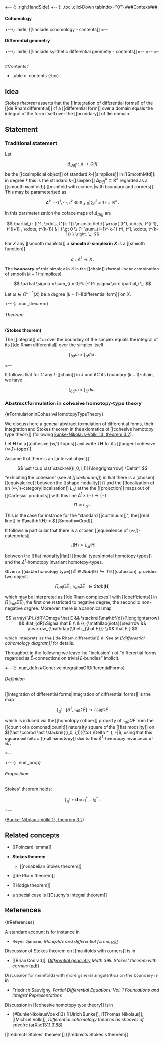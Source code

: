 
+-- {: .rightHandSide}
+-- {: .toc .clickDown tabindex="0"}
###Context###
#### Cohomology
+--{: .hide}
[[!include cohomology - contents]]
=--
#### Differential geometry
+--{: .hide}
[[!include synthetic differential geometry - contents]]
=--
=--
=--

#Contents#
* table of contents
{:toc}

## Idea

_Stokes theorem_ asserts that the [[integration of differential forms]] of the [[de Rham differential]] of a [[differential form]] over a domain equals the integral of the form itself over the [[boundary]] of the domain.

## Statement

### Traditional statement

Let 

$$
  \Delta_{Diff} : \Delta \to Diff
$$

be the [[cosimplicial object]] of standard $k$-[[simplices]] in [[SmoothMfd]]: in degree $k$ this is the standard $k$-[[simplex]] $\Delta^k_{Diff} \subset \mathbb{R}^k$ regarded as a [[smooth manifold]] [[manifold with corners|with boundary and corners]]. This may be parameterized as

$$
  \Delta^k = \{ t^1, \cdots, t^k \in \mathbb{R}_{\geq 0} | \sum_i t^i \leq 1\}
  \subset \mathbb{R}^k
  \,.
$$

In this parameterization the coface maps of $\Delta_{Diff}$ are 

$$
  \partial_i : (t^1, \cdots, t^{k-1}) \mapsto
  \left\{
    \array{
       (t^1, \cdots, t^{i-1}, t^{i+1} , \cdots, t^{k-1}) & | i \gt 0
       \\
       (1- \sum_{i=1}^{k-1} t^i, t^1, \cdots, t^{k-1})
    }
  \right.
  \,.
$$

For $X$ any [[smooth manifold]] a **smooth $k$-simplex in $X$** is a [[smooth function]]

$$
  \sigma : \Delta^k \to X
  \,.
$$

The **boundary** of this simplex in $X$ is the [[chain]] (formal linear combination of smooth $(k-1)$-simplices)

$$
  \partial \sigma = \sum_{i = 0}^k (-1)^i \sigma \circ \partial_i
  \,.
$$


Let $\omega \in \Omega^{k-1}(X)$ be a degree $(k-1)$-[[differential form]] on $X$.

+-- {: .num_theorem}
###### Theorem
**(Stokes theorem)**

The [[integral]] of $\omega$ over the boundary of the simplex equals the integral of its [[de Rham differential]] over the simplex itself

$$
  \int_{\partial \sigma} \omega = \int_\sigma d \omega
  \,.
$$

=--

It follows that for $C$ any $k$-[[chain]] in $X$ and $\partial C$ its boundary $(k-1)$-chain, we have

$$
  \int_{\partial C} \omega = \int_{C} d \omega
  \,.
$$

### Abstract formulation in cohesive homotopy-type theory
 {#FormulationInCohesiveHomotopyTypeTheory}

We discuss here a general abstract formulation of differential forms, their integration and Stokes theorem in the axiomatics of [[cohesive homotopy type theory]] (following [Bunke-Nikolaus-V&#246;lkl 13, theorem 3.2](#BunkeNikolausVoelkl13)).


Let $\mathbf{H}$ be a [[cohesive (∞,1)-topos]] and write $T \mathbf{H}$ for its [[tangent cohesive (∞,1)-topos]].

Assume that there is an [[interval object]] 

$$
  \ast \cup \ast \stackrel{(i_0, i_1)}{\longrightarrow}  \Delta^1
$$ 

"exhibiting the cohesion" (see at _[[continuum]]_) in that there is a (chosen) [[equivalence]] between the [[shape modality]] $\Pi$ and the [[localization of an (∞,1)-category|localization]] $L_{\Delta^1}$ at the the [[projection]] maps out of [[Cartesian products]] with this line $\Delta^1\times (-) \to (-)$

$$
  \Pi \simeq L_{\Delta^1}
  \,.
$$ 

This is the case for instance for the "standard [[continuum]]", the [[real line]] in $\mathbf{H} = $ [[Smooth∞Grpd]].

It follows in particular that there is a chosen [[equivalence of (∞,1)-categories]] 

$$
  \flat(\mathbf{H})\simeq L_{\Delta^1}\mathbf{H}
$$

between the [[flat modality|flat]] [[modal types|modal homotopy-types]] and the $\Delta^1$-homotopy invariant homotopy-types.

Given a [[stable homotopy type]] $\hat E \in Stab(\mathbf{H})\hookrightarrow T \mathbf{H}$ [[cohesion]] provides two objects 

$$
  \Pi_{dR} \Omega \hat E \,,\;\;  \flat_{dR}\Sigma \hat E
  \;\;
  \in Stab(\mathbf{H})
$$

which may be interpreted as [[de Rham complexes]] with [[coefficients]] in $\Pi(\flat_{dR} \Sigma \hat E)$, the first one restricted to negative degree, the second to non-negative degree. Moreover, there is a canonical map

$$
  \array{
    \Pi_{dR}\Omega \hat E && \stackrel{\mathbf{d}}{\longrightarrow} && \flat_{dR}\Sigma \hat E
    \\
    & {}_{\mathllap{\iota}}\searrow && \nearrow_{\mathrlap{\theta_{\hat E}}}
    \\
    && 
    \hat E
  }
$$

which interprets as the [[de Rham differential]] $\mathbf{d}$. See at _[[differential cohomology diagram]]_ for details. 

Throughout in the following we leave the "inclusion" $\iota$ of "differential forms regarded as $\hat E$-connections on trivial $E$-bundles" implicit.

+-- {: .num_defn #CohesiveIntegrationOfDifferentialForms}
###### Definition

[[integration of differential forms|Integration of differential forms]] is the map

$$
  \int_{\Delta^1} \;\colon\;  [\Delta^1, \flat_{dR}\Sigma \hat E] \longrightarrow \Pi_{dR}\Omega \hat E
$$

which is induced via the [[homotopy cofiber]] property of $\flat_{dR}\Omega \hat E$ from the [[counit of a comonad|counit]] naturality square of the [[flat modality]] on $[(\ast \coprod \ast \stackrel{(i_0, i_1)}{\to} \Delta ^1 ), -]$, using that this square exhibits a [[null homotopy]] due to the $\Delta^1$-homotopy invariance of $\flat \hat E$.

=--

+-- {: .num_prop}
###### Proposition

Stokes' theorem holds:

$$
  \int_{\Delta^1} \circ \mathbf{d} 
  \;\simeq\; 
  i_1^\ast - i_0^\ast
  \,.
$$

=--

([Bunke-Nikolaus-V&#246;lkl 13, theorem 3.2](#BunkeNikolausVoelkl13))



## Related concepts

* [[Poincaré lemma]]

* **Stokes theorem**

  * [[nonabelian Stokes theorem]]

* [[de Rham theorem]]

* [[Hodge theorem]]

* a special case is [[Cauchy's integral theorem]]

## References
 {#References}

A standard account is for instance in

* Reyer Sjamaar, _Manifolds and differential forms_, [pdf](http://www.math.cornell.edu/~sjamaar/papers/manifold.pdf)

Discussion of Stokes theorem on [[manifolds with corners]] is in 

* [[Brian Conrad]], _[Differential geometry](http://math.stanford.edu/~conrad/diffgeomPage/handouts.html)_ _Math 396. Stokes' theorem with corners_ ([pdf](http://math.stanford.edu/~conrad/diffgeomPage/handouts/stokescorners.pdf))

Discussion for manifolds with more general singularities on the boundary is in 

* Friedrich Sauvigny, _Partial Differential Equations: Vol. 1 Foundations and Integral Representations_

Discussion in [[cohesive homotopy type theory]] is in 

* {#BunkeNikolausVoelkl13} [[Ulrich Bunke]], [[Thomas Nikolaus]], [[Michael Völkl]], _Differential cohomology theories as sheaves of spectra_ ([arXiv:1311.3188](http://arxiv.org/abs/1311.3188))

[[!redirects Stokes' theorem]]
[[!redirects Stokes's theorem]]